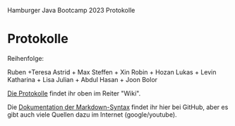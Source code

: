 Hamburger Java Bootcamp 2023 Protokolle

# Protokolle

Reihenfolge:

Ruben +Teresa 
Astrid + Max 
Steffen + Xin 
Robin + Hozan 
Lukas + Levin 
Katharina + Lisa 
Julian + Abdul 
Hasan + Joon 
Bolor




[Die Protokolle](https://github.com/neuefische/hh-java-23-1-protocol/wiki) findet ihr oben im Reiter "Wiki".

Die [Dokumentation der Markdown-Syntax](https://docs.github.com/de/get-started/writing-on-github/getting-started-with-writing-and-formatting-on-github/basic-writing-and-formatting-syntax) findet ihr hier bei GitHub, aber es gibt auch viele Quellen dazu im Internet (google/youtube).
